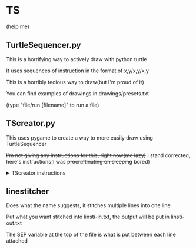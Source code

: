 # TS
(help me)

## TurtleSequencer.py
This is a horrifying way to actively draw with python turtle

It uses sequences of instruction in the format of x,y/x,y/x,y

This is a horribly tedious way to draw(but I'm proud of it)

You can find examples of drawings in drawings/presets.txt

(type "file/run [filename]" to run a file)

## TScreator.py
This uses pygame to create a way to more easily draw using TurtleSequencer

~~I'm not giving any instructions for this, right now(me lazy)~~
I stand corrected, here's instructions(I was ~~procraftinating on sleeping~~ bored)
<details>
    <summary>TScreator instructions</summary>
    
    WASD/arrow keys to move
    
    It's currently in pixel mode by default, the switch for it is on line 38
    
    Press enter to place a waypoint(lines are drawn between them in the order that they were place)

    Press O to delete the last placed waypoint

    Press c to remove all placed waypoints

    Press P to convert all waypoint positions to TS instructions

</details>


## linestitcher
Does what the name suggests, it stitches multiple lines into one line

Put what you want stitched into linsti-in.txt, the output will be put in linsti-out.txt

The SEP variable at the top of the file is what is put between each line attached